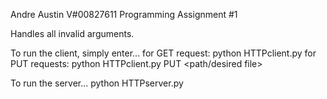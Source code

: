 Andre Austin
V#00827611
Programming Assignment #1

Handles all invalid arguments. 

To run the client, simply enter...
for GET request:
	python HTTPclient.py <URL>
for PUT requests:
	python HTTPclient.py PUT <URL> <path/desired file>

To run the server...
	python HTTPserver.py <port>
